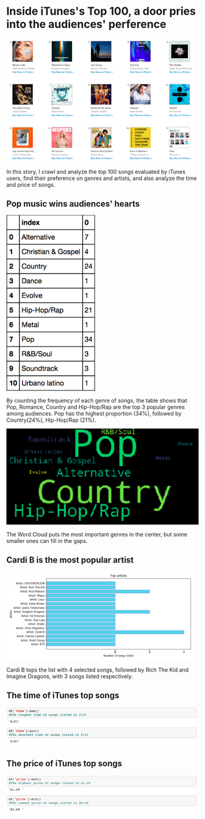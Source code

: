 Inside iTunes's Top 100, a door pries into the audiences' perference
====
![image](https://github.com/Jessicaaaaaaa/hkbu-big-data-media/raw/master/homework3/topsongs.png)

In this story, I crawl and analyze the top 100 songs evaluated by iTunes users, find their preference on genres and artists, and also analyze the time and price of songs.<br>

Pop music wins audiences' hearts
------
![image](https://github.com/Jessicaaaaaaa/hkbu-big-data-media/raw/master/homework3/table.png)

By counting the frequency of each genre of songs,  the table shows that Pop, Romance, Country and Hip-Hop/Rap are the top 3 popular genres among audiences. Pop has the highest proportion (34%), followed by Country(24%), Hip-Hop/Rap (21%).<br>

![image](https://github.com/Jessicaaaaaaa/hkbu-big-data-media/raw/master/homework3/genre.png)

The Word Cloud puts the most important genres in the center, but some smaller ones can fill in the gaps.<br>

Cardi B is the most popular artist
------
![image](https://github.com/Jessicaaaaaaa/hkbu-big-data-media/raw/master/homework3/artist.png)

Cardi B tops the list with 4 selected songs, followed by Rich The Kid and Imagine Dragons, with 3 songs listed respectively.<br>

The time of iTunes top songs
------
![image](https://github.com/Jessicaaaaaaa/hkbu-big-data-media/raw/master/homework3/time.png)<br>

The price of iTunes top songs
------

![image](https://github.com/Jessicaaaaaaa/hkbu-big-data-media/raw/master/homework3/price.png)
